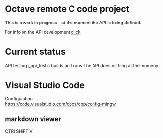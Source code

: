 # Octave remote C code project

This is a work in progress - at the moment the API is being defined.  

For info on the API development [click](../docs/remoteC_api/cpp_orp_microApi.md) 

# Current status
API test orp_api_test.c builds and runs
The API does nothing at the momeny 


# Visual Studio Code

Configuration  
https://code.visualstudio.com/docs/cpp/config-mingw

## markdown viewer
CTRl SHIFT V

